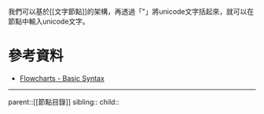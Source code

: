 我們可以基於[[文字節點]]的架構，再透過「"」將unicode文字括起來，就可以在節點中輸入unicode文字。

# 參考資料
- [Flowcharts - Basic Syntax](https://mermaid.js.org/syntax/flowchart.html)
- - -
parent::[[節點目錄]]
sibling::
child::